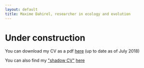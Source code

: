 ```yaml
---
layout: default
title: Maxime Dahirel, researcher in ecology and evolution
---
```


# Under construction

You can download my CV as a pdf [here](/files/CVMaxime%20DAHIREL_EN_2018.pdf) (up to date as of July 2018)

You can also find my ["shadow CV"](https://dynamicecology.wordpress.com/2012/07/10/my-shadow-cv/) [here](https://docs.google.com/spreadsheets/d/1efUgL-gGpwHfMVq3sprzAPMz0L3C8fU_u6dqADEf6DM/edit#gid=0)
